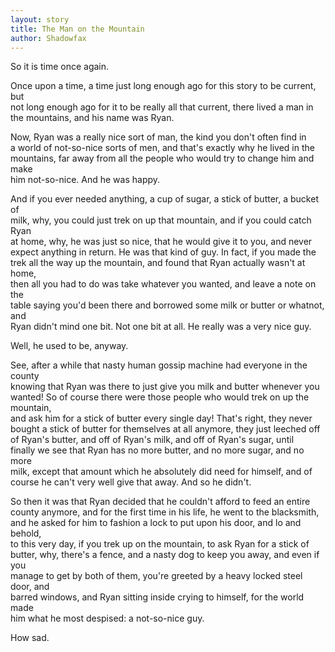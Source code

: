 ```yaml
---
layout: story
title: The Man on the Mountain
author: Shadowfax
---
```


So it is time once again.

Once upon a time, a time just long enough ago for this story to be current, but  
not long enough ago for it to be really all that current, there lived a man in  
the mountains, and his name was Ryan.

Now, Ryan was a really nice sort of man, the kind you don't often find in  
a world of not-so-nice sorts of men, and that's exactly why he lived in the  
mountains, far away from all the people who would try to change him and make  
him not-so-nice. And he was happy.

And if you ever needed anything, a cup of sugar, a stick of butter, a bucket of  
milk, why, you could just trek on up that mountain, and if you could catch Ryan  
at home, why, he was just so nice, that he would give it to you, and never  
expect anything in return. He was that kind of guy. In fact, if you made the  
trek all the way up the mountain, and found that Ryan actually wasn't at home,  
then all you had to do was take whatever you wanted, and leave a note on the  
table saying you'd been there and borrowed some milk or butter or whatnot, and  
Ryan didn't mind one bit. Not one bit at all. He really was a very nice guy.

Well, he used to be, anyway.

See, after a while that nasty human gossip machine had everyone in the county  
knowing that Ryan was there to just give you milk and butter whenever you  
wanted! So of course there were those people who would trek on up the mountain,  
and ask him for a stick of butter every single day! That's right, they never  
bought a stick of butter for themselves at all anymore, they just leeched off  
of Ryan's butter, and off of Ryan's milk, and off of Ryan's sugar, until  
finally we see that Ryan has no more butter, and no more sugar, and no more  
milk, except that amount which he absolutely did need for himself, and of  
course he can't very well give that away. And so he didn't.

So then it was that Ryan decided that he couldn't afford to feed an entire  
county anymore, and for the first time in his life, he went to the blacksmith,  
and he asked for him to fashion a lock to put upon his door, and lo and behold,  
to this very day, if you trek up on the mountain, to ask Ryan for a stick of  
butter, why, there's a fence, and a nasty dog to keep you away, and even if you  
manage to get by both of them, you're greeted by a heavy locked steel door, and  
barred windows, and Ryan sitting inside crying to himself, for the world made  
him what he most despised: a not-so-nice guy.

How sad.

